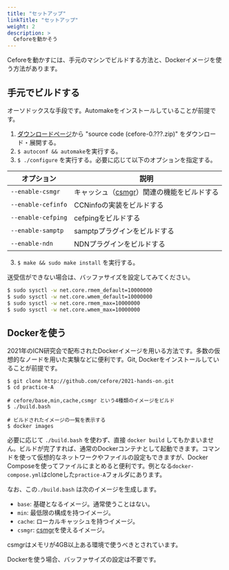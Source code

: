 ```yaml
---
title: "セットアップ"
linkTitle: "セットアップ"
weight: 2
description: >
  Ceforeを動かそう
---
```


Ceforeを動かすには、手元のマシンでビルドする方法と、Dockerイメージを使う方法があります。

## 手元でビルドする

オーソドックスな手段です。Automakeをインストールしていることが前提です。

1. [ダウンロードページ](https://cefore.net/download)から "source code (cefore-0.???.zip)" をダウンロード・展開する。
2. `$ autoconf && automake`を実行する。
3. `$ ./configure` を実行する。必要に応じて以下のオプションを指定する。

| オプション              | 説明                           |
| ------------------ | ---------------------------- |
| `--enable-csmgr`   | キャッシュ（[csmgr](#)）関連の機能をビルドする |
| `--enable-cefinfo` | CCNinfoの実装をビルドする             |
| `--enable-cefping` | cefpingをビルドする                |
| `--enable-samptp`  | samptpプラグインをビルドする            |
| `--enable-ndn`     | NDNプラグインをビルドする               |

3. `$ make && sudo make install` を実行する。

送受信ができない場合は、バッファサイズを設定してみてください。
```sh
$ sudo sysctl -w net.core.rmem_default=10000000
$ sudo sysctl -w net.core.wmem_default=10000000
$ sudo sysctl -w net.core.rmem_max=10000000
$ sudo sysctl -w net.core.wmem_max=10000000
```

## Dockerを使う

2021年のICN研究会で配布されたDockerイメージを用いる方法です。多数の仮想的なノードを用いた実験などに便利です。Git, Dockerをインストールしていることが前提です。

```shell
$ git clone http://github.com/cefore/2021-hands-on.git
$ cd practice-A

# cefore/base,min,cache,csmgr という4種類のイメージをビルド
$ ./build.bash 

# ビルドされたイメージの一覧を表示する
$ docker images
```

必要に応じて `./build.bash` を使わず、直接 `docker build` してもかまいません。ビルドが完了すれば、通常のDockerコンテナとして起動できます。コマンドを使って仮想的なネットワークやファイルの設定もできますが、Docker Composeを使ってファイルにまとめると便利です。例となる`docker-compose.yml`はcloneした`practice-A`フォルダにあります。

なお、この`./build.bash` は次のイメージを生成します。

- `base`: 基礎となるイメージ。通常使うことはない。
- `min`: 最低限の構成を持つイメージ。
- `cache`: ローカルキャッシュを持つイメージ。
- `csmgr`: [csmgr](#)を使えるイメージ。

csmgrはメモリが4GB以上ある環境で使うべきとされています。

Dockerを使う場合、バッファサイズの設定は不要です。